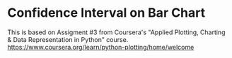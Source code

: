# Confidence Interval on Bar Chart

This is based on Assigment #3 from Coursera's "Applied Plotting, Charting & Data Representation in Python" course.
https://www.coursera.org/learn/python-plotting/home/welcome
